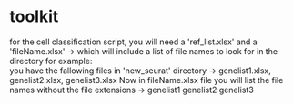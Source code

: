# toolkit
for the cell classification script, you will need a 'ref_list.xlsx'
and a 'fileName.xlsx' -> which will include a list of file names to look for in the directory for example:  
      you have the fallowing files in 'new_seurat' directory -> genelist1.xlsx, genelist2.xlsx, genelist3.xlsx
      Now in fileName.xlsx file you will list the file names without the file extensions ->  genelist1
                                                                                             genelist2
                                                                                             genelist3
